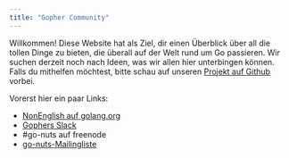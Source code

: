 ```yaml
---
title: "Gopher Community"
---
```


Willkommen! Diese Website hat als Ziel, dir einen Überblick über all die tollen
Dinge zu bieten, die überall auf der Welt rund um Go passieren. Wir suchen
derzeit noch nach Ideen, was wir allen hier unterbingen können. Falls du
mithelfen möchtest, bitte schau auf unseren [Projekt auf
Github](https://github.com/GopherCommunity/main) vorbei.

Vorerst hier ein paar Links:

* [NonEnglish auf golang.org](https://github.com/golang/go/wiki/NonEnglish)
* [Gophers Slack](https://gophers.slack.com/)
* #go-nuts auf freenode
* [go-nuts-Mailingliste](https://groups.google.com/group/golang-nuts)

